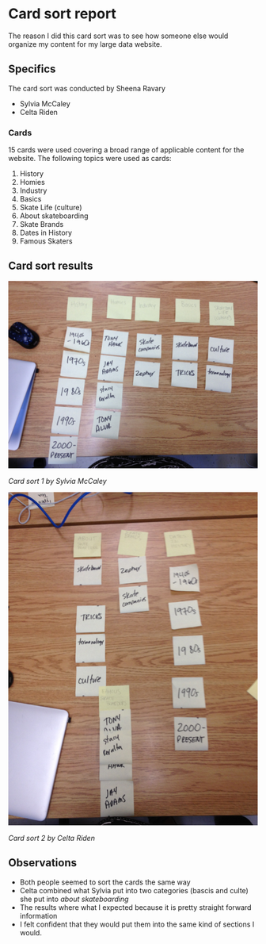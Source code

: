 # Card sort report

The reason I did this card sort was to see how someone else would organize my content for my large data website.

## Specifics

The card sort was conducted by Sheena Ravary

- Sylvia McCaley
- Celta Riden

### Cards

15 cards were used covering a broad range of applicable content for the website. The following topics were used as cards:

1. History
2. Homies
3. Industry
4. Basics
5. Skate Life (culture)
6. About skateboarding
7. Skate Brands
8. Dates in History
9. Famous Skaters

## Card sort results

![Card sort results 1](card-sort-1.JPG)

*Card sort 1 by Sylvia McCaley*

![Card sort results 2](card-sort-2.JPG)

*Card sort 2 by Celta Riden*

## Observations

- Both people seemed to sort the cards the same way
- Celta combined what Sylvia put into two categories (bascis and culte) she put into *about skateboarding*
- The results where what I expected because it is pretty straight forward information
- I felt confident that they would put them into the same kind of sections I would. 














